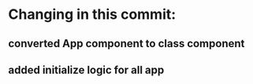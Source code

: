 # Changing in this commit:

## converted App component to class component
## added initialize logic for all app